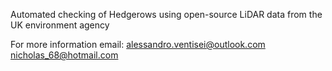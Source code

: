 Automated checking of Hedgerows using open-source LiDAR data from the UK environment agency

For more information email:
alessandro.ventisei@outlook.com
nicholas_68@hotmail.com
